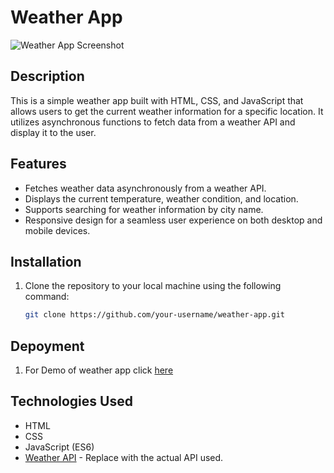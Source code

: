 # Weather App

![Weather App Screenshot](https://github.com/gagandeepsingh101/weather-app/assets/145465280/4e766ce6-cb11-4e9d-8532-ad8b64379ea2)


## Description

This is a simple weather app built with HTML, CSS, and JavaScript that allows users to get the current weather information for a specific location. It utilizes asynchronous functions to fetch data from a weather API and display it to the user.

## Features

- Fetches weather data asynchronously from a weather API.
- Displays the current temperature, weather condition, and location.
- Supports searching for weather information by city name.
- Responsive design for a seamless user experience on both desktop and mobile devices.

## Installation

1. Clone the repository to your local machine using the following command:

   ```bash
   git clone https://github.com/your-username/weather-app.git

## Depoyment
1. For Demo of weather app click [here](https://weather-app-f0481f.netlify.app/)
## Technologies Used
- HTML
- CSS
- JavaScript (ES6)
- [Weather API](https://www.weatherapi.com/) - Replace with the actual API used.
